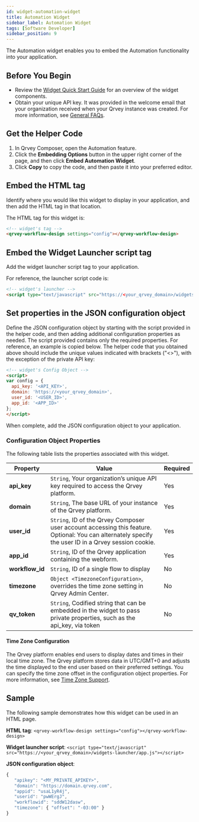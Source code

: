 ```yaml
---
id: widget-automation-widget
title: Automation Widget
sidebar_label: Automation Widget
tags: [Software Developer]
sidebar_position: 9
---
```


<div style={{textAlign: "justify"}}>

The Automation widget enables you to embed the Automation functionality into your application. 

## Before You Begin
* Review the [Widget Quick Start Guide](../widgets/intro.md) for an overview of the widget components. 
* Obtain your unique API key. It was provided in the welcome email that your organization received when your Qrvey instance was created. For more information, see [General FAQs](../../faqs/faqs.md).

## Get the Helper Code
1. In Qrvey Composer, open the Automation feature. 
2. Click the **Embedding Options** button in the upper right corner of the page, and then click **Embed Automation Widget**. 
3. Click **Copy** to copy the code, and then paste it into your preferred editor. 

## Embed the HTML tag
Identify where you would like this widget to display in your application, and then add the HTML tag in that location. 

The HTML tag for this widget is:
```html
<!-- widget's tag -->
<qrvey-workflow-design settings="config"></qrvey-workflow-design>
```

## Embed the Widget Launcher script tag
Add the widget launcher script tag to your application. 

For reference, the launcher script code is:
```html
<!-- widget's launcher -->
<script type="text/javascript" src="https://<your_qrvey_domain>/widgets-launcher/app.js"></script>
```

## Set properties in the JSON configuration object
Define the JSON configuration object by starting with the script provided in the helper code, and then adding additional configuration properties as needed. The script provided contains only the required properties. For reference, an example is copied below. The helper code that you obtained above should include the unique values indicated with brackets ("&lt;&gt;"), with the exception of the private API key:
```html
<!-- widget's Config Object -->
<script>
var config = {
  api_key: '<API_KEY>',
  domain: 'https://<your_qrvey_domain>',
  user_id: '<USER_ID>',
  app_id: '<APP_ID>'
};
</script>
```
When complete, add the JSON configuration object to your application. 

### Configuration Object Properties
The following table lists the properties associated with this widget. 

| **Property** | **Value** | **Required** |
| --- | --- | --- |
| **api_key** | `String`, Your organization’s unique API key required to access the Qrvey platform. | Yes |
| **domain** | `String`, The base URL of your instance of the Qrvey platform. | Yes | 
| **user_id** | `String`, ID of the Qrvey Composer user account accessing this feature. Optional: You can alternately specify the user ID in a Qrvey session cookie. | Yes  |
| **app_id** | `String`, ID of the Qrvey application containing the webform.| Yes |
| **workflow_id** | `String`, ID of a single flow to display | No |
| **timezone** | `Object <TimezoneConfiguration>`, overrides the time zone setting in Qrvey Admin Center. | No | 
| **qv_token** | `String`, Codified string that can be embedded in the widget to pass private properties, such as the api_key, via token | No |

#### Time Zone Configuration
The Qrvey platform enables end users to display dates and times in their local time zone. The Qrvey platform stores data in UTC/GMT+0 and adjusts the time displayed to the end user based on their preferred settings. You can specify the time zone offset in the configuration object properties. For more information, see [Time Zone Support](../../special-features/timezone-support.md). 

## Sample
The following sample demonstrates how this widget can be used in an HTML page.  

**HTML tag**:
`<qrvey-workflow-design settings="config"></qrvey-workflow-design>`

**Widget launcher script**:
`<script type="text/javascript" src="https://<your_qrvey_domain>/widgets-launcher/app.js"></script>`

**JSON configuration object**:
```js
{
   "apikey": "<MY_PRIVATE_APIKEY>",
   "domain": "https://domain.qrvey.com",
   "appid": "usaL1yR4j",
   "userid": "pwWErgJ",
   "workflowid": "sddW12dasw",
   "timezone": { "offset": "-03:00" }
}
```




</div>